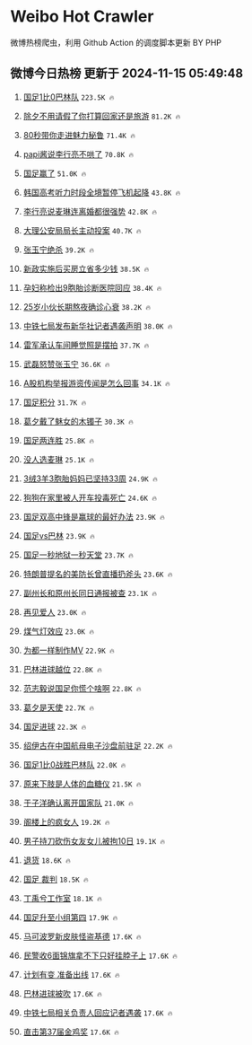 # Weibo Hot Crawler 



微博热榜爬虫，利用 Github Action 的调度脚本更新 BY PHP 


## 微博今日热榜 更新于 2024-11-15 05:49:48 
1. [国足1比0巴林队](https://s.weibo.com/weibo?q=%23%E5%9B%BD%E8%B6%B31%E6%AF%940%E5%B7%B4%E6%9E%97%E9%98%9F%23&t=31&band_rank=1&Refer=top) `223.5K 🔥` 

1. [除夕不用请假了你打算回家还是旅游](https://s.weibo.com/weibo?q=%23%E9%99%A4%E5%A4%95%E4%B8%8D%E7%94%A8%E8%AF%B7%E5%81%87%E4%BA%86%E4%BD%A0%E6%89%93%E7%AE%97%E5%9B%9E%E5%AE%B6%E8%BF%98%E6%98%AF%E6%97%85%E6%B8%B8%23&t=31&band_rank=2&Refer=top) `81.2K 🔥` 

1. [80秒带你走进魅力秘鲁](https://s.weibo.com/weibo?q=%2380%E7%A7%92%E5%B8%A6%E4%BD%A0%E8%B5%B0%E8%BF%9B%E9%AD%85%E5%8A%9B%E7%A7%98%E9%B2%81%23&t=31&band_rank=3&Refer=top) `71.4K 🔥` 

1. [papi酱说李行亮不哄了](https://s.weibo.com/weibo?q=%23papi%E9%85%B1%E8%AF%B4%E6%9D%8E%E8%A1%8C%E4%BA%AE%E4%B8%8D%E5%93%84%E4%BA%86%23&t=31&band_rank=4&Refer=top) `70.8K 🔥` 

1. [国足赢了](https://s.weibo.com/weibo?q=%E5%9B%BD%E8%B6%B3%E8%B5%A2%E4%BA%86&t=31&band_rank=5&Refer=top) `51.0K 🔥` 

1. [韩国高考听力时段全境暂停飞机起降](https://s.weibo.com/weibo?q=%23%E9%9F%A9%E5%9B%BD%E9%AB%98%E8%80%83%E5%90%AC%E5%8A%9B%E6%97%B6%E6%AE%B5%E5%85%A8%E5%A2%83%E6%9A%82%E5%81%9C%E9%A3%9E%E6%9C%BA%E8%B5%B7%E9%99%8D%23&t=31&band_rank=6&Refer=top) `43.8K 🔥` 

1. [李行亮说麦琳连离婚都很强势](https://s.weibo.com/weibo?q=%23%E6%9D%8E%E8%A1%8C%E4%BA%AE%E8%AF%B4%E9%BA%A6%E7%90%B3%E8%BF%9E%E7%A6%BB%E5%A9%9A%E9%83%BD%E5%BE%88%E5%BC%BA%E5%8A%BF%23&t=31&band_rank=7&Refer=top) `42.8K 🔥` 

1. [大理公安局局长主动投案](https://s.weibo.com/weibo?q=%23%E5%A4%A7%E7%90%86%E5%85%AC%E5%AE%89%E5%B1%80%E5%B1%80%E9%95%BF%E4%B8%BB%E5%8A%A8%E6%8A%95%E6%A1%88%23&t=31&band_rank=8&Refer=top) `40.7K 🔥` 

1. [张玉宁绝杀](https://s.weibo.com/weibo?q=%23%E5%BC%A0%E7%8E%89%E5%AE%81%E7%BB%9D%E6%9D%80%23&t=31&band_rank=9&Refer=top) `39.2K 🔥` 

1. [新政实施后买房立省多少钱](https://s.weibo.com/weibo?q=%23%E6%96%B0%E6%94%BF%E5%AE%9E%E6%96%BD%E5%90%8E%E4%B9%B0%E6%88%BF%E7%AB%8B%E7%9C%81%E5%A4%9A%E5%B0%91%E9%92%B1%23&t=31&band_rank=10&Refer=top) `38.5K 🔥` 

1. [孕妇称检出9胞胎诊断医院回应](https://s.weibo.com/weibo?q=%23%E5%AD%95%E5%A6%87%E7%A7%B0%E6%A3%80%E5%87%BA9%E8%83%9E%E8%83%8E%E8%AF%8A%E6%96%AD%E5%8C%BB%E9%99%A2%E5%9B%9E%E5%BA%94%23&t=31&band_rank=11&Refer=top) `38.4K 🔥` 

1. [25岁小伙长期熬夜确诊心衰](https://s.weibo.com/weibo?q=%2325%E5%B2%81%E5%B0%8F%E4%BC%99%E9%95%BF%E6%9C%9F%E7%86%AC%E5%A4%9C%E7%A1%AE%E8%AF%8A%E5%BF%83%E8%A1%B0%23&t=31&band_rank=12&Refer=top) `38.2K 🔥` 

1. [中铁七局发布新华社记者遇袭声明](https://s.weibo.com/weibo?q=%23%E4%B8%AD%E9%93%81%E4%B8%83%E5%B1%80%E5%8F%91%E5%B8%83%E6%96%B0%E5%8D%8E%E7%A4%BE%E8%AE%B0%E8%80%85%E9%81%87%E8%A2%AD%E5%A3%B0%E6%98%8E%23&t=31&band_rank=13&Refer=top) `38.0K 🔥` 

1. [雷军承认车间睡觉照是摆拍](https://s.weibo.com/weibo?q=%23%E9%9B%B7%E5%86%9B%E6%89%BF%E8%AE%A4%E8%BD%A6%E9%97%B4%E7%9D%A1%E8%A7%89%E7%85%A7%E6%98%AF%E6%91%86%E6%8B%8D%23&t=31&band_rank=14&Refer=top) `37.7K 🔥` 

1. [武磊怒赞张玉宁](https://s.weibo.com/weibo?q=%E6%AD%A6%E7%A3%8A%E6%80%92%E8%B5%9E%E5%BC%A0%E7%8E%89%E5%AE%81&t=31&band_rank=15&Refer=top) `36.6K 🔥` 

1. [A股机构举报游资传闻是怎么回事](https://s.weibo.com/weibo?q=%23A%E8%82%A1%E6%9C%BA%E6%9E%84%E4%B8%BE%E6%8A%A5%E6%B8%B8%E8%B5%84%E4%BC%A0%E9%97%BB%E6%98%AF%E6%80%8E%E4%B9%88%E5%9B%9E%E4%BA%8B%23&t=31&band_rank=16&Refer=top) `34.1K 🔥` 

1. [国足积分](https://s.weibo.com/weibo?q=%E5%9B%BD%E8%B6%B3%E7%A7%AF%E5%88%86&t=31&band_rank=17&Refer=top) `31.7K 🔥` 

1. [葛夕戴了魅女的木镯子](https://s.weibo.com/weibo?q=%E8%91%9B%E5%A4%95%E6%88%B4%E4%BA%86%E9%AD%85%E5%A5%B3%E7%9A%84%E6%9C%A8%E9%95%AF%E5%AD%90&t=31&band_rank=18&Refer=top) `30.3K 🔥` 

1. [国足两连胜](https://s.weibo.com/weibo?q=%23%E5%9B%BD%E8%B6%B3%E4%B8%A4%E8%BF%9E%E8%83%9C%23&t=31&band_rank=19&Refer=top) `25.8K 🔥` 

1. [没人选麦琳](https://s.weibo.com/weibo?q=%23%E6%B2%A1%E4%BA%BA%E9%80%89%E9%BA%A6%E7%90%B3%23&t=31&band_rank=20&Refer=top) `25.1K 🔥` 

1. [3绒3羊3胞胎妈妈已坚持33周](https://s.weibo.com/weibo?q=%233%E7%BB%923%E7%BE%8A3%E8%83%9E%E8%83%8E%E5%A6%88%E5%A6%88%E5%B7%B2%E5%9D%9A%E6%8C%8133%E5%91%A8%23&t=31&band_rank=21&Refer=top) `24.9K 🔥` 

1. [狗狗在家里被人开车投毒死亡](https://s.weibo.com/weibo?q=%23%E7%8B%97%E7%8B%97%E5%9C%A8%E5%AE%B6%E9%87%8C%E8%A2%AB%E4%BA%BA%E5%BC%80%E8%BD%A6%E6%8A%95%E6%AF%92%E6%AD%BB%E4%BA%A1%23&t=31&band_rank=22&Refer=top) `24.6K 🔥` 

1. [国足双高中锋是赢球的最好办法](https://s.weibo.com/weibo?q=%23%E5%9B%BD%E8%B6%B3%E5%8F%8C%E9%AB%98%E4%B8%AD%E9%94%8B%E6%98%AF%E8%B5%A2%E7%90%83%E7%9A%84%E6%9C%80%E5%A5%BD%E5%8A%9E%E6%B3%95%23&t=31&band_rank=23&Refer=top) `23.9K 🔥` 

1. [国足vs巴林](https://s.weibo.com/weibo?q=%23%E5%9B%BD%E8%B6%B3vs%E5%B7%B4%E6%9E%97%23&t=31&band_rank=24&Refer=top) `23.9K 🔥` 

1. [国足一秒地狱一秒天堂](https://s.weibo.com/weibo?q=%23%E5%9B%BD%E8%B6%B3%E4%B8%80%E7%A7%92%E5%9C%B0%E7%8B%B1%E4%B8%80%E7%A7%92%E5%A4%A9%E5%A0%82%23&t=31&band_rank=25&Refer=top) `23.7K 🔥` 

1. [特朗普提名的美防长曾直播扔斧头](https://s.weibo.com/weibo?q=%23%E7%89%B9%E6%9C%97%E6%99%AE%E6%8F%90%E5%90%8D%E7%9A%84%E7%BE%8E%E9%98%B2%E9%95%BF%E6%9B%BE%E7%9B%B4%E6%92%AD%E6%89%94%E6%96%A7%E5%A4%B4%23&t=31&band_rank=26&Refer=top) `23.6K 🔥` 

1. [副州长和原州长同日通报被查](https://s.weibo.com/weibo?q=%23%E5%89%AF%E5%B7%9E%E9%95%BF%E5%92%8C%E5%8E%9F%E5%B7%9E%E9%95%BF%E5%90%8C%E6%97%A5%E9%80%9A%E6%8A%A5%E8%A2%AB%E6%9F%A5%23&t=31&band_rank=27&Refer=top) `23.1K 🔥` 

1. [再见爱人](https://s.weibo.com/weibo?q=%E5%86%8D%E8%A7%81%E7%88%B1%E4%BA%BA&t=31&band_rank=28&Refer=top) `23.0K 🔥` 

1. [煤气灯效应](https://s.weibo.com/weibo?q=%E7%85%A4%E6%B0%94%E7%81%AF%E6%95%88%E5%BA%94&t=31&band_rank=29&Refer=top) `23.0K 🔥` 

1. [为都一样制作MV](https://s.weibo.com/weibo?q=%23%E4%B8%BA%E9%83%BD%E4%B8%80%E6%A0%B7%E5%88%B6%E4%BD%9CMV%23&t=31&band_rank=30&Refer=top) `22.9K 🔥` 

1. [巴林进球越位](https://s.weibo.com/weibo?q=%23%E5%B7%B4%E6%9E%97%E8%BF%9B%E7%90%83%E8%B6%8A%E4%BD%8D%23&t=31&band_rank=31&Refer=top) `22.8K 🔥` 

1. [范志毅说国足你慌个啥啊](https://s.weibo.com/weibo?q=%23%E8%8C%83%E5%BF%97%E6%AF%85%E8%AF%B4%E5%9B%BD%E8%B6%B3%E4%BD%A0%E6%85%8C%E4%B8%AA%E5%95%A5%E5%95%8A%23&t=31&band_rank=32&Refer=top) `22.8K 🔥` 

1. [葛夕是天使](https://s.weibo.com/weibo?q=%E8%91%9B%E5%A4%95%E6%98%AF%E5%A4%A9%E4%BD%BF&t=31&band_rank=33&Refer=top) `22.7K 🔥` 

1. [国足进球](https://s.weibo.com/weibo?q=%E5%9B%BD%E8%B6%B3%E8%BF%9B%E7%90%83&t=31&band_rank=34&Refer=top) `22.3K 🔥` 

1. [绍伊古在中国航母电子沙盘前驻足](https://s.weibo.com/weibo?q=%23%E7%BB%8D%E4%BC%8A%E5%8F%A4%E5%9C%A8%E4%B8%AD%E5%9B%BD%E8%88%AA%E6%AF%8D%E7%94%B5%E5%AD%90%E6%B2%99%E7%9B%98%E5%89%8D%E9%A9%BB%E8%B6%B3%23&t=31&band_rank=35&Refer=top) `22.2K 🔥` 

1. [国足1比0战胜巴林队](https://s.weibo.com/weibo?q=%23%E5%9B%BD%E8%B6%B31%E6%AF%940%E6%88%98%E8%83%9C%E5%B7%B4%E6%9E%97%E9%98%9F%23&t=31&band_rank=36&Refer=top) `22.0K 🔥` 

1. [原来下肢是人体的血糖仪](https://s.weibo.com/weibo?q=%23%E5%8E%9F%E6%9D%A5%E4%B8%8B%E8%82%A2%E6%98%AF%E4%BA%BA%E4%BD%93%E7%9A%84%E8%A1%80%E7%B3%96%E4%BB%AA%23&t=31&band_rank=37&Refer=top) `21.5K 🔥` 

1. [于子洋确认离开国家队](https://s.weibo.com/weibo?q=%23%E4%BA%8E%E5%AD%90%E6%B4%8B%E7%A1%AE%E8%AE%A4%E7%A6%BB%E5%BC%80%E5%9B%BD%E5%AE%B6%E9%98%9F%23&t=31&band_rank=38&Refer=top) `21.0K 🔥` 

1. [阁楼上的疯女人](https://s.weibo.com/weibo?q=%E9%98%81%E6%A5%BC%E4%B8%8A%E7%9A%84%E7%96%AF%E5%A5%B3%E4%BA%BA&t=31&band_rank=39&Refer=top) `19.2K 🔥` 

1. [男子持刀砍伤女友女儿被拘10日](https://s.weibo.com/weibo?q=%23%E7%94%B7%E5%AD%90%E6%8C%81%E5%88%80%E7%A0%8D%E4%BC%A4%E5%A5%B3%E5%8F%8B%E5%A5%B3%E5%84%BF%E8%A2%AB%E6%8B%9810%E6%97%A5%23&t=31&band_rank=40&Refer=top) `19.1K 🔥` 

1. [退货](https://s.weibo.com/weibo?q=%E9%80%80%E8%B4%A7&t=31&band_rank=41&Refer=top) `18.6K 🔥` 

1. [国足 裁判](https://s.weibo.com/weibo?q=%E5%9B%BD%E8%B6%B3%20%E8%A3%81%E5%88%A4&t=31&band_rank=42&Refer=top) `18.5K 🔥` 

1. [丁禹兮工作室](https://s.weibo.com/weibo?q=%23%E4%B8%81%E7%A6%B9%E5%85%AE%E5%B7%A5%E4%BD%9C%E5%AE%A4%23&t=31&band_rank=43&Refer=top) `18.1K 🔥` 

1. [国足升至小组第四](https://s.weibo.com/weibo?q=%E5%9B%BD%E8%B6%B3%E5%8D%87%E8%87%B3%E5%B0%8F%E7%BB%84%E7%AC%AC%E5%9B%9B&t=31&band_rank=44&Refer=top) `17.9K 🔥` 

1. [马可波罗新皮肤怪盗基德](https://s.weibo.com/weibo?q=%23%E9%A9%AC%E5%8F%AF%E6%B3%A2%E7%BD%97%E6%96%B0%E7%9A%AE%E8%82%A4%E6%80%AA%E7%9B%97%E5%9F%BA%E5%BE%B7%23&t=31&band_rank=45&Refer=top) `17.6K 🔥` 

1. [民警收6面锦旗拿不下只好挂脖子上](https://s.weibo.com/weibo?q=%23%E6%B0%91%E8%AD%A6%E6%94%B66%E9%9D%A2%E9%94%A6%E6%97%97%E6%8B%BF%E4%B8%8D%E4%B8%8B%E5%8F%AA%E5%A5%BD%E6%8C%82%E8%84%96%E5%AD%90%E4%B8%8A%23&t=31&band_rank=46&Refer=top) `17.6K 🔥` 

1. [计划有变 准备出线](https://s.weibo.com/weibo?q=%E8%AE%A1%E5%88%92%E6%9C%89%E5%8F%98%20%E5%87%86%E5%A4%87%E5%87%BA%E7%BA%BF&t=31&band_rank=47&Refer=top) `17.6K 🔥` 

1. [巴林进球被吹](https://s.weibo.com/weibo?q=%23%E5%B7%B4%E6%9E%97%E8%BF%9B%E7%90%83%E8%A2%AB%E5%90%B9%23&t=31&band_rank=48&Refer=top) `17.6K 🔥` 

1. [中铁七局相关负责人回应记者遇袭](https://s.weibo.com/weibo?q=%23%E4%B8%AD%E9%93%81%E4%B8%83%E5%B1%80%E7%9B%B8%E5%85%B3%E8%B4%9F%E8%B4%A3%E4%BA%BA%E5%9B%9E%E5%BA%94%E8%AE%B0%E8%80%85%E9%81%87%E8%A2%AD%23&t=31&band_rank=49&Refer=top) `17.6K 🔥` 

1. [直击第37届金鸡奖](https://s.weibo.com/weibo?q=%23%E7%9B%B4%E5%87%BB%E7%AC%AC37%E5%B1%8A%E9%87%91%E9%B8%A1%E5%A5%96%23&t=31&band_rank=50&Refer=top) `17.6K 🔥` 

